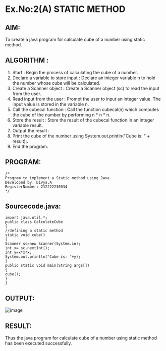 # Ex.No:2(A)  STATIC METHOD

## AIM:
To create a java program for calculate cube of a number using static method.

## ALGORITHM :
1.  Start : Begin the process of calculating the cube of a number.
2.	Declare a variable to store input : Declare an integer variable n to hold the number whose cube will be calculated.
3.	Create a Scanner object : Create a Scanner object (sc) to read the input from the user.
4.	Read input from the user : Prompt the user to input an integer value. The input value is stored in the variable n.
5.	Call the cubecal function : Call the function cubecal(n) which computes the cube of the number by performing n * n * n.
6.	Store the result : Store the result of the cubecal function in an integer variable result.
7.	Output the result :
8.	Print the cube of the number using System.out.println("Cube is: " + result);.
9.	End the program.


## PROGRAM:
 ```
/*
Program to implement a Static method using Java
Developed by: Divya.A
RegisterNumber: 212222230034 
*/
```

## Sourcecode.java:
```
import java.util.*;  
public class CalculateCube  
{  
//defining a static method   
static void cube()  
{  
Scanner sc=new Scanner(System.in);
int x= sc.nextInt();  
int y=x*x*x;
System.out.println("Cube is: "+y);    
}  
public static void main(String args[])  
{  
cube();    
}  
}
```

## OUTPUT:

![image](https://github.com/user-attachments/assets/93470cf3-c168-42b6-9149-aa573dbdff7b)


## RESULT:
Thus the java program for calculate cube of a number using static method has been executed successfully.

